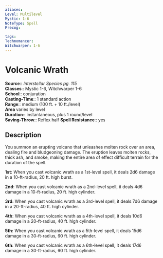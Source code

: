 ```yaml
---
aliases: 
Level: Multilevel
Mystic: 1-6
NoteType: Spell
Precog: 

tags: 
Technomancer: 
Witchwarper: 1-6
---
```


# Volcanic Wrath

**Source**:: _Interstellar Species pg. 115_  
**Classes**:: Mystic 1-6, Witchwarper 1-6  
**School**:: conjuration  
**Casting-Time**:: 1 standard action  
**Range**:: medium (100 ft. + 10 ft./level)  
**Area** varies by level  
**Duration**:: instantaneous, plus 1 round/level  
**Saving-Throw**:: Reflex half
**Spell Resistance**:: yes

## Description

You summon an erupting volcano that unleashes molten rock over an area, dealing fire and bludgeoning damage. The eruption leaves molten rocks, thick ash, and smoke, making the entire area of effect difficult terrain for the duration of the spell.  

**1st:** When you cast volcanic wrath as a 1st-level spell, it deals 2d6 damage in a 10-ft-radius, 20 ft. high burst.  

**2nd:** When you cast volcanic wrath as a 2nd-level spell, it deals 4d6 damage in a 10-ft-radius, 20 ft. high cylinder.  

**3rd:** When you cast volcanic wrath as a 3rd-level spell, it deals 7d6 damage in a 20-ft-radius, 40 ft. high cylinder.  

**4th:** When you cast volcanic wrath as a 4th-level spell, it deals 10d6 damage in a 20-ft-radius, 40 ft. high cylinder.  

**5th:** When you cast volcanic wrath as a 5th-level spell, it deals 15d6 damage in a 30-ft-radius, 60 ft. high cylinder.  

**6th:** When you cast volcanic wrath as a 6th-level spell, it deals 17d6 damage in a 30-ft-radius, 60 ft. high cylinder.

